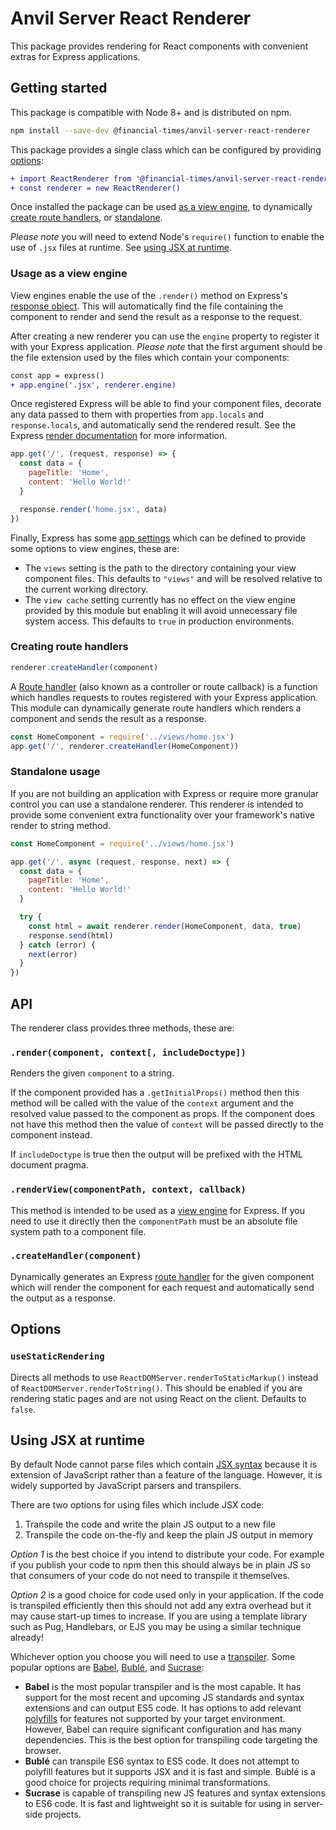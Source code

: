 # Anvil Server React Renderer

This package provides rendering for React components with convenient extras for Express applications.

[view engine]: https://expressjs.com/en/guide/using-template-engines.html
[route handler]: https://expressjs.com/en/guide/routing.html#route-handlers


## Getting started

This package is compatible with Node 8+ and is distributed on npm.

```sh
npm install --save-dev @financial-times/anvil-server-react-renderer
```

This package provides a single class which can be configured by providing [options](#options):

```diff
+ import ReactRenderer from '@financial-times/anvil-server-react-renderer'
+ const renderer = new ReactRenderer()
```

Once installed the package can be used [as a view engine](#usage-as-a-view-engine), to dynamically [create route handlers](#creating-route-handlers), or [standalone](#standalone-usage).

_Please note_ you will need to extend Node's `require()` function to enable the use of `.jsx` files at runtime. See [using JSX at runtime](#using-jsx-at-runtime).


### Usage as a view engine

View engines enable the use of the `.render()` method on Express's [response object]. This will automatically find the file containing the component to render and send the result as a response to the request.

After creating a new renderer you can use the `engine` property to register it with your Express application. _Please note_ that the first argument should be the file extension used by the files which contain your components:

```diff
const app = express()
+ app.engine('.jsx', renderer.engine)
```

Once registered Express will be able to find your component files, decorate any data passed to them with properties from `app.locals` and `response.locals`, and automatically send the rendered result. See the Express [render documentation] for more information.

```js
app.get('/', (request, response) => {
  const data = {
    pageTitle: 'Home',
    content: 'Hello World!'
  }

  response.render('home.jsx', data)
})
```

Finally, Express has some [app settings] which can be defined to provide some options to view engines, these are:

- The `views` setting is the path to the directory containing your view component files. This defaults to `"views"` and will be resolved relative to the current working directory.
- The `view cache` setting currently has no effect on the view engine provided by this module but enabling it will avoid unnecessary file system access. This defaults to `true` in production environments.

[response object]: https://expressjs.com/en/4x/api.html#res
[render documentation]: https://expressjs.com/en/4x/api.html#res.render
[app settings]: https://expressjs.com/en/api.html#app.settings.table


### Creating route handlers

```js
renderer.createHandler(component)
```

A [Route handler] (also known as a controller or route callback) is a function which handles requests to routes registered with your Express application. This module can dynamically generate route handlers which renders a component and sends the result as a response.

```js
const HomeComponent = require('../views/home.jsx')
app.get('/', renderer.createHandler(HomeComponent))
```


### Standalone usage

If you are not building an application with Express or require more granular control you can use a standalone renderer. This renderer is intended to provide some convenient extra functionality over your framework's native render to string method.

```js
const HomeComponent = require('../views/home.jsx')

app.get('/', async (request, response, next) => {
  const data = {
    pageTitle: 'Home',
    content: 'Hello World!'
  }

  try {
    const html = await renderer.render(HomeComponent, data, true)
    response.send(html)
  } catch (error) {
    next(error)
  }
})
```


## API

The renderer class provides three methods, these are:

### `.render(component, context[, includeDoctype])`

Renders the given `component` to a string.

If the component provided has a `.getInitialProps()` method then this method will be called with the value of the `context` argument and the resolved value passed to the component as props. If the component does not have this method then the value of `context` will be passed directly to the component instead.

If `includeDoctype` is true then the output will be prefixed with the HTML document pragma.


### `.renderView(componentPath, context, callback)`

This method is intended to be used as a [view engine] for Express. If you need to use it directly then the `componentPath` must be an absolute file system path to a component file.

### `.createHandler(component)`

Dynamically generates an Express [route handler] for the given component which will render the component for each request and automatically send the output as a response.


## Options

### `useStaticRendering`

Directs all methods to use `ReactDOMServer.renderToStaticMarkup()` instead of `ReactDOMServer.renderToString()`. This should be enabled if you are rendering static pages and are not using React on the client. Defaults to `false`.


## Using JSX at runtime

By default Node cannot parse files which contain [JSX syntax] because it is extension of JavaScript rather than a feature of the language. However, it is widely supported by JavaScript parsers and transpilers.

There are two options for using files which include JSX code:

1. Transpile the code and write the plain JS output to a new file
2. Transpile the code on-the-fly and keep the plain JS output in memory

_Option 1_ is the best choice if you intend to distribute your code. For example if you publish your code to npm then this should always be in plain JS so that consumers of your code do not need to transpile it themselves.

_Option 2_ is a good choice for code used only in your application. If the code is transpiled efficiently then this should not add any extra overhead but it may cause start-up times to increase. If you are using a template library such as Pug, Handlebars, or EJS you may be using a similar technique already!

Whichever option you choose you will need to use a [transpiler]. Some popular options are [Babel], [Bublé], and [Sucrase]:

- **Babel** is the most popular transpiler and is the most capable. It has support for the most recent and upcoming JS standards and syntax extensions and can output ES5 code. It has options to add relevant [polyfills] for features not supported by your target environment. However, Babel can require significant configuration and has many dependencies. This is the best option for transpiling code targeting the browser.
- **Bublé** can transpile ES6 syntax to ES5 code. It does not attempt to polyfill features but it supports JSX and it is fast and simple. Bublé is a good choice for projects requiring minimal transformations.
- **Sucrase** is capable of transpiling new JS features and syntax extensions to ES6 code. It is fast and lightweight so it is suitable for using in server-side projects.

[JSX syntax]: https://jasonformat.com/wtf-is-jsx/
[transpiler]: https://en.wikipedia.org/wiki/Source-to-source_compiler
[Babel]: https://babeljs.io/
[Bublé]: https://github.com/Rich-Harris/buble
[Sucrase]: https://github.com/alangpierce/sucrase
[Polyfills]: https://remysharp.com/2010/10/08/what-is-a-polyfill
